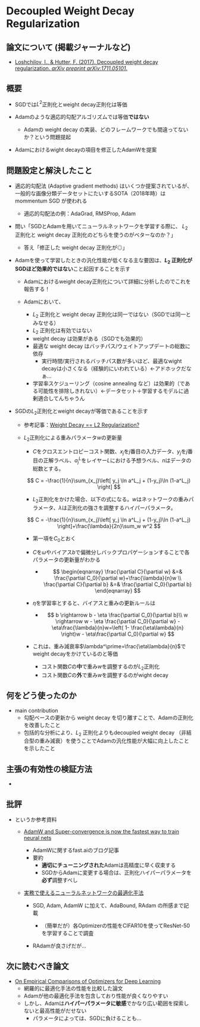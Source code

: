 # Decoupled Weight Decay Regularization

## 論文について (掲載ジャーナルなど)
- [Loshchilov, I., & Hutter, F. (2017). Decoupled weight decay regularization. *arXiv preprint arXiv:1711.05101*.](https://arxiv.org/pdf/1711.05101.pdf)

## 概要
- SGDでは$L^2$正則化とweight decay正則化は等価
- Adamのような適応的勾配アルゴリズムでは等価**ではない**
  - Adamの weight decay の実装、どのフレームワークでも間違ってないか？という問題提起

- Adamにおけるwight decayの項目を修正したAdamWを提案

## 問題設定と解決したこと
- 適応的勾配法 (Adaptive gradient methods) はいくつか提案されているが、一般的な画像分類データセットにたいするSOTA（2018年時）はmommentum SGD が使われる
  - 適応的勾配法の例：AdaGrad, RMSProp, Adam

- 問い「SGDとAdamを用いてニューラルネットワークを学習する際に、 $L_2$ 正則化と weight decay 正則化のどちらを使うのがベターなのか？」
  - 答え「修正した weight decay 正則化が◎」

- Adamを使って学習したときの汎化性能が低くなる主な要因は、**$L_2$ 正則化がSGDほど効果的ではない**こと起因することを示す
  - Adamにおけるweight decay正則化について詳細に分析したのでこれを報告する！

  - Adamにおいて、
    - $L_2$ 正則化と weight decay 正則化は同一ではない（SGDでは同一とみなせる）
    - $L_2$ 正則化は有効ではない
    - weight decay は効果がある（SGDでも効果的）
    - 最適な weight decay はバッチパス/ウェイトアップデートの総数に依存
      - 実行時間/実行されるバッチパス数が多いほど、最適なwight decayは小さくなる（経験的にいわれている）←アドホックだなぁ…
    - 学習率スケジューリング（cosine annealing など）は効果的（である可能性を排除しきれない）←データセット＋学習するモデルに過剰適合してんちゃうん

- SGDの$L_2$正則化とweight decayが等価であることを示す

  - 参考記事：[Weight Decay == L2 Regularization?](https://towardsdatascience.com/weight-decay-l2-regularization-90a9e17713cd)

  - $L_2$正則化による重みパラメータ$w$の更新量

    - $C$をクロスエントロピーコスト関数、$x_j$を$j$番目の入力データ、$y_j$を$j$番目の正解ラベル、$a^L_j$をレイヤー$L$における予想ラベル、$n$はデータの総数とする。

    $$
    C = -\frac{1}{n}\sum_{x_j}\left[ y_j \ln a^L_j + (1-y_j)\ln (1-a^L_j) \right]
    $$

    - $L_2$正則化をかけた場合、以下の式になる。$w$はネットワークの重みパラメータ、$\lambda$は正則化の強さを調整するハイパーパラメータ。

    $$
    C = -\frac{1}{n}\sum_{x_j}\left[ y_j \ln a^L_j + (1-y_j)\ln (1-a^L_j) \right]+\frac{\lambda}{2n}\sum_w w^2
    $$

    - 第一項を$C_0$とおく

    - $C$を$\omega$やバイアス$b$で偏微分しバックプロパゲーションすることで各パラメータの更新量がわかる

      - $$
        \begin{eqnarray}
        \frac{\partial C}{\partial w} &=& \frac{\partial C_0}{\partial w}+\frac{\lambda}{n}w \\
        \frac{\partial C}{\partial b} &=& \frac{\partial C_0}{\partial b}
        \end{eqnarray}
        $$

    - $\eta$を学習率とすると、バイアスと重みの更新ルールは

      - $$
        b \rightarrow b - \eta \frac{\partial C_0}{\partial b}\\
        w \rightarrow w - \eta \frac{\partial C_0}{\partial w} - \eta\frac{\lambda}{n}w=\left( 1- \frac{\eta\lambda}{n} \right)w - \eta\frac{\partial C_0}{\partial w}
        $$

    - これは、重み減衰率$\lambda^\prime=\frac{\eta\lambda}{n}$でweight decayをかけているのと等価

      - コスト関数$C$の**中**で重み$w$を調整するのが$L_2$正則化
      - コスト関数$C$の**外**で重み$w$を調整するのがwight decay



## 何をどう使ったのか
- main contribution
  - 勾配ベースの更新から weight decay を切り離すことで、Adamの正則化を改善したこと
  - 包括的な分析により、$L_2$ 正則化よりもdecoupled weight decay （非結合型の重み減衰）を使うことでAdamの汎化性能が大幅に向上したことを示したこと


## 主張の有効性の検証方法
- 

## 批評
- というか参考資料
  - [AdamW and Super-convergence is now the fastest way to train neural nets ](https://www.fast.ai/2018/07/02/adam-weight-decay/)
    - AdamWに関するfast.aiのブログ記事
    - 要約
      - **適切にチューニングされた**Adamは高精度に早く収束する
      - SGDからAdamに変更する場合は、正則化ハイパーパラメータを**必ず**調整すべし

  - [実務で使えるニューラルネットワークの最適化手法](https://acro-engineer.hatenablog.com/entry/2019/12/25/130000)
    - SGD, Adam, AdamW に加えて、AdaBound, RAdam の所感まで記載
      - （簡単だが）各Optimizerの性能をCIFAR10を使ってResNet-50を学習することで調査

    - RAdamが良さげだが…


## 次に読むべき論文
- [On Empirical Comparisons of Optimizers for Deep Learning](https://arxiv.org/pdf/1910.05446.pdf)
  - 網羅的に最適化手法の性能を比較した論文
  - Adamが他の最適化手法を包含しており性能が良くなりやすい
  - しかし、Adamは**ハイパーパラメータに敏感**でかなり広い範囲を探索しないと最高性能がだせない
    - パラメータによっては、SGDに負けることも…
